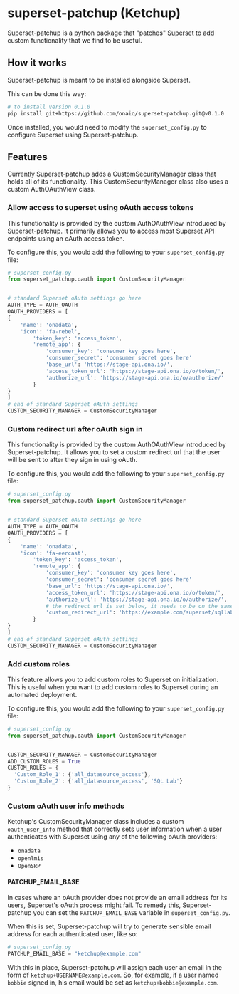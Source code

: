 # superset-patchup (Ketchup)

Superset-patchup is a python package that "patches" [Superset](https://superset.incubator.apache.org/) to add custom functionality that we find to be useful.

## How it works

Superset-patchup is meant to be installed alongside Superset.

This can be done this way:

```sh
# to install version 0.1.0
pip install git+https://github.com/onaio/superset-patchup.git@v0.1.0  
```

Once installed, you would need to modify the `superset_config.py` to configure Superset using Superset-patchup.

## Features

Currently Superset-patchup adds a CustomSecurityManager class that holds all of its functionality.  This CustomSecurityManager class also uses a custom AuthOAuthView class.

### Allow access to superset using oAuth access tokens

This functionality is provided by the custom AuthOAuthView introduced by Superset-patchup.  It primarily allows you to access most Superset API endpoints using an oAuth access token.

To configure this, you would add the following to your `superset_config.py` file:

```python
# superset_config.py
from superset_patchup.oauth import CustomSecurityManager


# standard Superset oAuth settings go here
AUTH_TYPE = AUTH_OAUTH
OAUTH_PROVIDERS = [
{
    'name': 'onadata',
    'icon': 'fa-rebel',
        'token_key': 'access_token',
        'remote_app': {
            'consumer_key': 'consumer key goes here',
            'consumer_secret': 'consumer secret goes here'
            'base_url': 'https://stage-api.ona.io/',
            'access_token_url': 'https://stage-api.ona.io/o/token/',
            'authorize_url': 'https://stage-api.ona.io/o/authorize/'
        }
}
]
# end of standard Superset oAuth settings
CUSTOM_SECURITY_MANAGER = CustomSecurityManager
```

### Custom redirect url after oAuth sign in

This functionality is provided by the custom AuthOAuthView introduced by Superset-patchup.  It allows you to set a custom redirect url that the user will be sent to after they sign in using oAuth.

To configure this, you would add the following to your `superset_config.py` file:

```python
# superset_config.py
from superset_patchup.oauth import CustomSecurityManager


# standard Superset oAuth settings go here
AUTH_TYPE = AUTH_OAUTH
OAUTH_PROVIDERS = [
{
    'name': 'onadata',
    'icon': 'fa-eercast',
        'token_key': 'access_token',
        'remote_app': {
            'consumer_key': 'consumer key goes here',
            'consumer_secret': 'consumer secret goes here'
            'base_url': 'https://stage-api.ona.io/',
            'access_token_url': 'https://stage-api.ona.io/o/token/',
            'authorize_url': 'https://stage-api.ona.io/o/authorize/',
            # the redirect url is set below, it needs to be on the same domain as superset
            'custom_redirect_url': 'https://example.com/superset/sqllab'
        }
}
]
# end of standard Superset oAuth settings
CUSTOM_SECURITY_MANAGER = CustomSecurityManager
```

### Add custom roles

This feature allows you to add custom roles to Superset on initialization.  This is useful when you want to add custom roles to Superset during an automated deployment.

To configure this, you would add the following to your `superset_config.py` file:

```python
# superset_config.py
from superset_patchup.oauth import CustomSecurityManager


CUSTOM_SECURITY_MANAGER = CustomSecurityManager
ADD_CUSTOM_ROLES = True
CUSTOM_ROLES = {
  'Custom_Role_1': {'all_datasource_access'},
  'Custom_Role_2': {'all_datasource_access', 'SQL Lab'}
}
```

### Custom oAuth user info methods

Ketchup's CustomSecurityManager class includes a custom `oauth_user_info` method that correctly sets user information when a user authenticates with Superset using any of the following oAuth providers:

- `onadata`
- `openlmis`
- `OpenSRP`

#### PATCHUP_EMAIL_BASE

In cases where an oAuth provider does not provide an email address for its users, Superset's oAuth process might fail.  To remedy this, Superset-patchup you can set the `PATCHUP_EMAIL_BASE` variable in `superset_config.py`.

When this is set, Superset-patchup will try to generate sensible email address for each authenticated user, like so:

```python
# superset_config.py
PATCHUP_EMAIL_BASE = "ketchup@example.com"
```

With this in place, Superset-patchup will assign each user an email in the form of `ketchup+USERNAME@example.com`.  So, for example, if a user named `bobbie` signed in, his email would be set as `ketchup+bobbie@example.com`.
